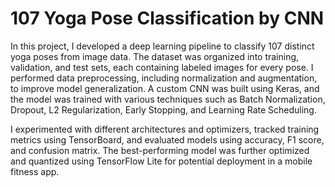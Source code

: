 # 107 Yoga Pose Classification by CNN

In this project, I developed a deep learning pipeline to classify 107 distinct yoga poses from image data. The dataset was organized into training, validation, and test sets, each containing labeled images for every pose. I performed data preprocessing, including normalization and augmentation, to improve model generalization. A custom CNN was built using Keras, and the model was trained with various techniques such as Batch Normalization, Dropout, L2 Regularization, Early Stopping, and Learning Rate Scheduling.

I experimented with different architectures and optimizers, tracked training metrics using TensorBoard, and evaluated models using accuracy, F1 score, and confusion matrix. The best-performing model was further optimized and quantized using TensorFlow Lite for potential deployment in a mobile fitness app.
